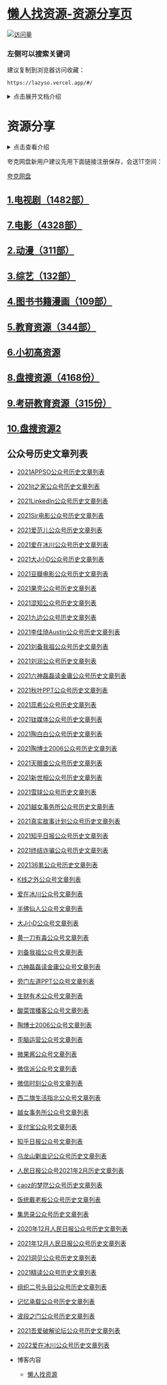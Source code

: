 # [懒人找资源-资源分享页](/README.md)

[![访问量](https://hits.seeyoufarm.com/api/count/incr/badge.svg?url=https%3A%2F%2Flazyso.vercel.app&count_bg=%2379C83D&title_bg=%23555555&icon=&icon_color=%23E7E7E7&title=hits&edge_flat=false)](https://hits.seeyoufarm.com)

### 左侧可以搜索关键词

建议复制到浏览器访问收藏：

```
https://lazyso.vercel.app/#/
```

<details>
  <summary>点击展开文档介绍</summary>
  <p>本文档为 公众号懒人找资源 为粉丝爬取制作的资源分享页</p>
</details>

# 资源分享

<details>
  <summary>点击查看介绍</summary>
  <p> 因为资源太多，所以加载速度比较慢，请耐心等候~ <br>手机端访问可以左右滑动查看表格。</p>
</details>

夸克网盘新用户建议先用下面链接注册保存，会送1T空间：

[夸克网盘](https://pan.quark.cn/s/095afa3afc7e)



## [1.电视剧（1482部）](source/1.电视剧.md)

## [7.电影（4328部）](source/7.电影.md)

## [2.动漫（311部）](source/2.动漫.md)

## [3.综艺（132部）](source/3.综艺.md)

## [4.图书书籍漫画（109部）](source/4.图书书籍漫画.md)

## [5.教育资源（344部）](source/5.教育资源.md)

## [6.小初高资源](source/6.小初高资源.md)

## [8.盘搜资源（4168份）](source/8.盘搜资源.md)

## [9.考研教育资源（315份）](source/9.考研教育资源.md)

## [10.盘搜资源2](source/10.盘搜资源2.md)



##  公众号历史文章列表



- [2021APPSO公众号历史文章列表](wechat/2021APPSO公众号历史文章列表.md)
- [2021it之家公众号历史文章列表](wechat/2021it之家公众号历史文章列表.md)
- [2021LinkedIn公众号历史文章列表](wechat/2021LinkedIn公众号历史文章列表.md)
- [2021Sir电影公众号历史文章列表](wechat/2021Sir电影公众号历史文章列表.md)
- [2021爱范儿公众号历史文章列表](wechat/2021爱范儿公众号历史文章列表.md)
- [2021爱在冰川公众号历史文章列表](wechat/2021爱在冰川公众号历史文章列表.md)
- [2021大J小D公众号历史文章列表](wechat/2021大J小D公众号历史文章列表.md)
- [2021豆瓣电影公众号历史文章列表](wechat/2021豆瓣电影公众号历史文章列表.md)
- [2021果壳公众号历史文章列表](wechat/2021果壳公众号历史文章列表.md)
- [2021混知公众号历史文章列表](wechat/2021混知公众号历史文章列表.md)
- [2021九边公众号历史文章列表](wechat/2021九边公众号历史文章列表.md)
- [2021李佳琦Austin公众号历史文章列表](wechat/2021李佳琦Austin公众号历史文章列表.md)
- [2021刘备我祖公众号历史文章列表](wechat/2021刘备我祖公众号历史文章列表.md)
- [2021刘润公众号历史文章列表](wechat/2021刘润公众号历史文章列表.md)
- [2021六神磊磊读金庸公众号历史文章列表](wechat/2021六神磊磊读金庸公众号历史文章列表.md)
- [2021秋叶PPT公众号历史文章列表](wechat/2021秋叶PPT公众号历史文章列表.md)
- [2021蕊希公众号历史文章列表](wechat/2021蕊希公众号历史文章列表.md)
- [2021钛媒体公众号历史文章列表](wechat/2021钛媒体公众号历史文章列表.md)
- [2021陶白白公众号历史文章列表](wechat/2021陶白白公众号历史文章列表.md)
- [2021陶博士2006公众号历史文章列表](wechat/2021陶博士2006公众号历史文章列表.md)
- [2021天眼查公众号历史文章列表](wechat/2021天眼查公众号历史文章列表.md)
- [2021新世相公众号历史文章列表](wechat/2021新世相公众号历史文章列表.md)
- [2021雪球公众号历史文章列表](wechat/2021雪球公众号历史文章列表.md)
- [2021越女事务所公众号历史文章列表](wechat/2021越女事务所公众号历史文章列表.md)
- [2021真实故事计划公众号历史文章列表](wechat/2021真实故事计划公众号历史文章列表.md)
- [2021知乎日报公众号历史文章列表](wechat/2021知乎日报公众号历史文章列表.md)
- [2021终结诈骗公众号历史文章列表](wechat/2021终结诈骗公众号历史文章列表.md)
- [202136氪公众号历史文章列表](wechat/202136氪公众号历史文章列表.md)
- [K线之外公众号文章列表](wechat/K线之外公众号文章列表.md)
- [爱在冰川公众号文章列表](wechat/爱在冰川公众号文章列表.md)
- [半佛仙人公众号文章列表](wechat/半佛仙人公众号文章列表.md)
- [大J小D公众号文章列表](wechat/大J小D公众号文章列表.md)
- [黄一刀有毒公众号文章列表](wechat/黄一刀有毒公众号文章列表.md)
- [刘备我祖公众号文章列表](wechat/刘备我祖公众号文章列表.md)
- [六神磊磊读金庸公众号文章列表](wechat/六神磊磊读金庸公众号文章列表.md)
- [旁门左道PPT公众号文章列表](wechat/旁门左道PPT公众号文章列表.md)
- [生财有术公众号文章列表](wechat/生财有术公众号文章列表.md)
- [酸菜馆播客公众号文章列表](wechat/酸菜馆播客公众号文章列表.md)
- [陶博士2006公众号文章列表](wechat/陶博士2006公众号文章列表.md)
- [歪脑运营公众号文章列表](wechat/歪脑运营公众号文章列表.md)
- [微果酱公众号文章列表](wechat/微果酱公众号文章列表.md)
- [微信派公众号文章列表](wechat/微信派公众号文章列表.md)
- [微信时刻公众号文章列表](wechat/微信时刻公众号文章列表.md)
- [西二旗生活指北公众号文章列表](wechat/西二旗生活指北公众号文章列表.md)
- [越女事务所公众号文章列表](wechat/越女事务所公众号文章列表.md)
- [支付宝公众号文章列表](wechat/支付宝公众号文章列表.md)
- [知乎日报公众号文章列表](wechat/知乎日报公众号文章列表.md)
- [乌龙山剿韭记公众号历史文章列表](wechat/乌龙山剿韭记公众号历史文章列表.md)
- [人民日报公众号2021年2月历史文章列表](wechat/人民日报公众号2021年2月历史文章列表.md)
- [caoz的梦呓公众号历史文章列表](wechat/caoz的梦呓公众号历史文章列表.md)
- [饭统戴老板公众号历史文章列表](wechat/饭统戴老板公众号历史文章列表.md)
- [集思录公众号历史文章列表](wechat/集思录公众号历史文章列表.md)
- [2020年12月人民日报公众号历史文章列表](wechat/2020年12月人民日报公众号历史文章列表.md)
- [2021年12月人民日报公众号历史文章列表](wechat/2021年12月人民日报公众号历史文章列表.md)
- [2021洞见公众号历史文章列表](wechat/2021洞见公众号历史文章列表.md)
- [2021精读公众号历史文章列表](wechat/2021精读公众号历史文章列表.md)
- [组织二号头目公众号历史文章列表](wechat/组织二号头目公众号历史文章列表.md)
- [记忆承载公众号历史文章列表](wechat/记忆承载公众号历史文章列表.md)
- [波段之门公众号历史文章列表](wechat/波段之门公众号历史文章列表.md)
- [2021吾爱破解论坛公众号历史文章列表](wechat/2021吾爱破解论坛公众号历史文章列表.md)
- [2022爱在冰川公众号历史文章列表](wechat/2022爱在冰川公众号历史文章列表.md)

- 博客内容
  - [懒人找资源](http://lazymovie.me/)